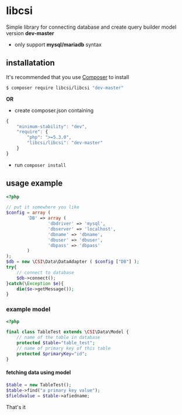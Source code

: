 # libcsi
  
Simple library for connecting database and create query builder model  
version **dev-master**  
* only support **mysql/mariadb** syntax

## installatation
  
It's recommended that you use [Composer](https://getcomposer.org/) to install  
```bash  
$ composer require libcsi/libcsi "dev-master"  
```  

**OR**

* create composer.json containing  
```javascript  
{
	"minimum-stability": "dev",
	"require": {
		"php": ">=5.3.0",
		"libcsi/libcsi": "dev-master"
	}
}
```
* run `composer install`  
  
## usage example
  
```php
<?php

// put it somewhere you like  
$config = array (
		'DB' => array (
				'dbdriver' => 'mysql',
				'dbserver' => 'localhost',
				'dbname' => 'dbname',
				'dbuser' => 'dbuser',
				'dbpass' => 'dbpass'
		)
);
$db = new \CSI\Data\DataAdapter ( $config ["DB"] );
try{
	// connect to database
	$db->connect();
}catch(\Exception $e){
	die($e->getMessage());
}
```    
  
### example model
  
```php
<?php

final class TableTest extends \CSI\Data\Model {
	// name of the table in database
	protected $table="table_test";
	// name of primary key of this table
	protected $primaryKey="id";
}
```
  
#### fetching data using model

```php
$table = new TableTest();  
$table->find("a primary key value");  
$fieldvalue = $table->afiedname;
```
  
That's it
